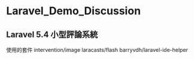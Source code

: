 # Laravel_Demo_Discussion

## Laravel 5.4 小型評論系統

使用的套件
intervention/image
laracasts/flash
barryvdh/laravel-ide-helper
